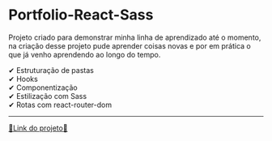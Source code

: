 # Portfolio-React-Sass

Projeto criado para demonstrar minha linha de aprendizado até o momento, na criação desse projeto pude aprender coisas novas e por em prática o que já venho aprendendo ao longo do tempo.

✔ Estruturação de pastas <br>
✔ Hooks <br>
✔ Componentização <br> 
✔ Estilização com Sass <br>
✔ Rotas com react-router-dom <br>
<hr>
<a href="https://alanmoreira13.github.io/portfolio-deploy/">🔗Link do projeto🔗</a>
